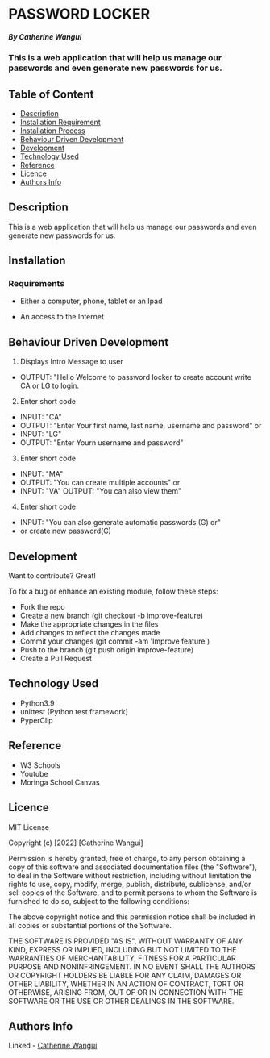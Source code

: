 # PASSWORD LOCKER

##### By Catherine Wangui
### This is a web application that will help us manage our passwords and even generate new passwords for us.

## Table of Content

+ [Description](#description)
+ [Installation Requirement](#Installation)
+ [Installation Process](#Installation-Process)
+ [Behaviour Driven Development](#Behavior-Driven-Development)
+ [Development](#Development)
+ [Technology Used](#technology-used)
+ [Reference](#reference)
+ [Licence](#licence)
+ [Authors Info](#author-Info)

## Description
<p>This is a web application that will help us manage our passwords and even generate new passwords for us.</p>

## Installation

### Requirements

* Either a computer, phone, tablet or an Ipad

* An access to the Internet



## Behaviour Driven Development
1. Displays Intro Message to user
* OUTPUT: "Hello Welcome to password locker to create account write CA or LG to login.

2. Enter short code
* INPUT: "CA"
* OUTPUT: "Enter Your first name, last name, username and password"
or 
* INPUT: "LG"
* OUTPUT: "Enter Yourn username and password"


3. Enter short code
* INPUT: "MA"
* OUTPUT: "You can create multiple accounts"
or 
* INPUT: "VA"
OUTPUT: "You can also view them"

4.  Enter short code
* INPUT: "You can also generate automatic passwords (G)
or"
*  or create new password(C)
## Development
Want to contribute? Great!

To fix a bug or enhance an existing module, follow these steps:

* Fork the repo
* Create a new branch (git checkout -b improve-feature)
* Make the appropriate changes in the files
* Add changes to reflect the changes made
* Commit your changes (git commit -am 'Improve feature')
* Push to the branch (git push origin improve-feature)
* Create a Pull Request

## Technology Used
* Python3.9
* unittest (Python test framework)
* PyperClip

## Reference
* W3 Schools
* Youtube
* Moringa School Canvas


## Licence

MIT License

Copyright (c) [2022] [Catherine Wangui]

Permission is hereby granted, free of charge, to any person obtaining a copy
of this software and associated documentation files (the "Software"), to deal
in the Software without restriction, including without limitation the rights
to use, copy, modify, merge, publish, distribute, sublicense, and/or sell
copies of the Software, and to permit persons to whom the Software is
furnished to do so, subject to the following conditions:

The above copyright notice and this permission notice shall be included in all
copies or substantial portions of the Software.

THE SOFTWARE IS PROVIDED "AS IS", WITHOUT WARRANTY OF ANY KIND, EXPRESS OR
IMPLIED, INCLUDING BUT NOT LIMITED TO THE WARRANTIES OF MERCHANTABILITY,
FITNESS FOR A PARTICULAR PURPOSE AND NONINFRINGEMENT. IN NO EVENT SHALL THE
AUTHORS OR COPYRIGHT HOLDERS BE LIABLE FOR ANY CLAIM, DAMAGES OR OTHER
LIABILITY, WHETHER IN AN ACTION OF CONTRACT, TORT OR OTHERWISE, ARISING FROM,
OUT OF OR IN CONNECTION WITH THE SOFTWARE OR THE USE OR OTHER DEALINGS IN THE
SOFTWARE.


## Authors Info

Linked - [Catherine Wangui](https://www.linkedin.com/in/catherine-wangui-721789176/)